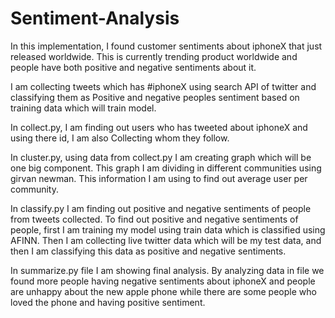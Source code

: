 # Sentiment-Analysis

In this implementation, I found customer sentiments about iphoneX that just released worldwide. This is currently trending product worldwide and people have both positive and negative sentiments about it.

I am collecting tweets which has #iphoneX using search API of twitter and classifying them as Positive and negative peoples sentiment based on training data which will train model.

In collect.py, I am finding out users who has tweeted about iphoneX and using there id, I am also Collecting whom they follow.

In cluster.py, using data from collect.py I am creating graph which will be one big component. This graph I am dividing in different communities using girvan newman. This information I am using to find out average user per community.

In classify.py I am finding out positive and negative sentiments of people from tweets collected. To find out positive and negative sentiments of people, first I am training my model using train data which is classified using AFINN. Then I am collecting live twitter data which will be my test data, and then I am classifying this data as positive and negative sentiments.

In summarize.py file I am showing final analysis. By analyzing data in file we found more people having negative sentiments about iphoneX and people are unhappy about the new apple phone while there are some people who loved the phone and having positive sentiment.

